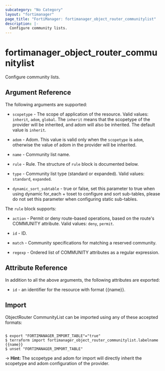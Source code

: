 ```yaml
---
subcategory: "No Category"
layout: "fortimanager"
page_title: "FortiManager: fortimanager_object_router_communitylist"
description: |-
  Configure community lists.
---
```


# fortimanager_object_router_communitylist
Configure community lists.

## Argument Reference


The following arguments are supported:

* `scopetype` - The scope of application of the resource. Valid values: `inherit`, `adom`, `global`. The `inherit` means that the scopetype of the provider will be inherited, and adom will also be inherited. The default value is `inherit`.
* `adom` - Adom. This value is valid only when the `scopetype` is `adom`, otherwise the value of adom in the provider will be inherited.

* `name` - Community list name.
* `rule` - Rule. The structure of `rule` block is documented below.
* `type` - Community list type (standard or expanded). Valid values: `standard`, `expanded`.

* `dynamic_sort_subtable` - true or false, set this parameter to true when using dynamic for_each + toset to configure and sort sub-tables, please do not set this parameter when configuring static sub-tables.

The `rule` block supports:

* `action` - Permit or deny route-based operations, based on the route's COMMUNITY attribute. Valid values: `deny`, `permit`.

* `id` - ID.
* `match` - Community specifications for matching a reserved community.
* `regexp` - Ordered list of COMMUNITY attributes as a regular expression.


## Attribute Reference

In addition to all the above arguments, the following attributes are exported:
* `id` - an identifier for the resource with format {{name}}.

## Import

ObjectRouter CommunityList can be imported using any of these accepted formats:
```

$ export "FORTIMANAGER_IMPORT_TABLE"="true"
$ terraform import fortimanager_object_router_communitylist.labelname {{name}}
$ unset "FORTIMANAGER_IMPORT_TABLE"
```
-> **Hint:** The scopetype and adom for import will directly inherit the scopetype and adom configuration of the provider.
